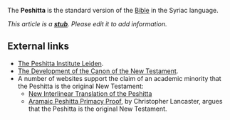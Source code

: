 The **Peshitta** is the standard version of the
[Bible](Bible "Bible") in the Syriac language.

*This article is a **[stub](http://www.theopedia.com/Category:Theopedia_stubs "Category:Theopedia stubs")**. Please edit it to add information.*
## External links

-   [The Peshitta Institute Leiden](http://www.leidenuniv.nl/gg/vakgroepen/peshitta/pil_menu.html).
-   [The Development of the Canon of the New Testament](http://www.ntcanon.org/Peshitta.shtml).
-   A number of websites support the claim of an academic minority
    that the Peshitta is the original New Testament:
    -   [New Interlinear Translation of the Peshitta](http://www.peshitta.org/)
    -   [Aramaic Peshitta Primacy Proof](http://www.aramaicpeshitta.com/),
        by Christopher Lancaster, argues that the Peshitta is the original
        New Testament.




